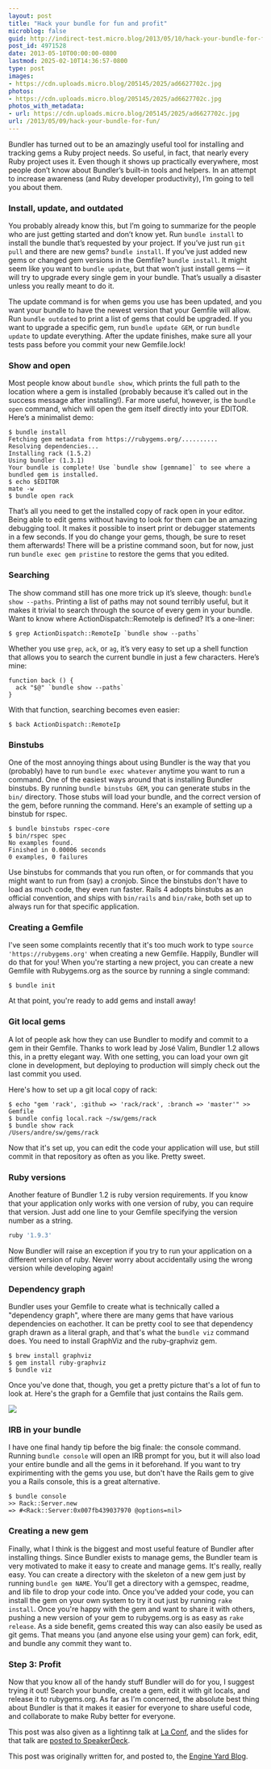 ```yaml
---
layout: post
title: "Hack your bundle for fun and profit"
microblog: false
guid: http://indirect-test.micro.blog/2013/05/10/hack-your-bundle-for-fun/
post_id: 4971528
date: 2013-05-10T00:00:00-0800
lastmod: 2025-02-10T14:36:57-0800
type: post
images:
- https://cdn.uploads.micro.blog/205145/2025/ad6627702c.jpg
photos:
- https://cdn.uploads.micro.blog/205145/2025/ad6627702c.jpg
photos_with_metadata:
- url: https://cdn.uploads.micro.blog/205145/2025/ad6627702c.jpg
url: /2013/05/09/hack-your-bundle-for-fun/
---
```


Bundler has turned out to be an amazingly useful tool for installing and tracking gems a Ruby project needs. So useful, in fact, that nearly every Ruby project uses it. Even though it shows up practically everywhere, most people don’t know about Bundler’s built-in tools and helpers. In an attempt to increase awareness (and Ruby developer productivity), I’m going to tell you about them.

### Install, update, and outdated

You probably already know this, but I’m going to summarize for the people who are just getting started and don’t know yet. Run `bundle install` to install the bundle that’s requested by your project. If you’ve just run `git pull` and there are new gems? `bundle install`. If you’ve just added new gems or changed gem versions in the Gemfile? `bundle install`. It might seem like you want to `bundle update`, but that won’t just install gems — it will try to upgrade every single gem in your bundle. That’s usually a disaster unless you really meant to do it.

The update command is for when gems you use has been updated, and you want your bundle to have the newest version that your Gemfile will allow. Run `bundle outdated` to print a list of gems that could be upgraded. If you want to upgrade a specific gem, run `bundle update GEM`, or run `bundle update` to update everything. After the update finishes, make sure all your tests pass before you commit your new Gemfile.lock!

### Show and open

Most people know about `bundle show`, which prints the full path to the location where a gem is installed (probably because it’s called out in the success message after installing!). Far more useful, however, is the `bundle open` command, which will open the gem itself directly into your EDITOR. Here’s a minimalist demo:

```
$ bundle install
Fetching gem metadata from https://rubygems.org/..........
Resolving dependencies...
Installing rack (1.5.2)
Using bundler (1.3.1)
Your bundle is complete! Use `bundle show [gemname]` to see where a bundled gem is installed.
$ echo $EDITOR
mate -w
$ bundle open rack
```

That’s all you need to get the installed copy of rack open in your editor. Being able to edit gems without having to look for them can be an amazing debugging tool. It makes it possible to insert print or debugger statements in a few seconds. If you do change your gems, though, be sure to reset them afterwards! There will be a pristine command soon, but for now, just run `bundle exec gem pristine` to restore the gems that you edited.

### Searching

The show command still has one more trick up it’s sleeve, though: `bundle show --paths`. Printing a list of paths may not sound terribly useful, but it makes it trivial to search through the source of every gem in your bundle. Want to know where ActionDispatch::RemoteIp is defined? It’s a one-liner:

    $ grep ActionDispatch::RemoteIp `bundle show --paths`

Whether you use `grep`, `ack`, or `ag`, it’s very easy to set up a shell function that allows you to search the current bundle in just a few characters. Here’s mine:

    function back () {
      ack "$@" `bundle show --paths`
    }

With that function, searching becomes even easier:

    $ back ActionDispatch::RemoteIp

### Binstubs

One of the most annoying things about using Bundler is the way that you (probably) have to run `bundle exec whatever` anytime you want to run a command. One of the easiest ways around that is installing Bundler binstubs. By running `bundle binstubs GEM`, you can generate stubs in the `bin/` directory. Those stubs will load your bundle, and the correct version of the gem, before running the command. Here's an example of setting up a binstub for rspec.

```
$ bundle binstubs rspec-core
$ bin/rspec spec
No examples found.
Finished in 0.00006 seconds
0 examples, 0 failures
```

Use binstubs for commands that you run often, or for commands that you might want to run from (say) a cronjob. Since the binstubs don't have to load as much code, they even run faster. Rails 4 adopts binstubs as an official convention, and ships with `bin/rails` and `bin/rake`, both set up to always run for that specific application.

### Creating a Gemfile

I've seen some complaints recently that it's too much work to type `source 'https://rubygems.org'` when creating a new Gemfile. Happily, Bundler will do that for you! When you're starting a new project, you can create a new Gemfile with Rubygems.org as the source by running a single command:

    $ bundle init

At that point, you're ready to add gems and install away!

### Git local gems

A lot of people ask how they can use Bundler to modify and commit to a gem in their Gemfile. Thanks to work lead by José Valim, Bundler 1.2 allows this, in a pretty elegant way. With one setting, you can load your own git clone in development, but deploying to production will simply check out the last commit you used.

Here's how to set up a git local copy of rack:

    $ echo "gem 'rack', :github => 'rack/rack', :branch => 'master'" >> Gemfile
    $ bundle config local.rack ~/sw/gems/rack
    $ bundle show rack
    /Users/andre/sw/gems/rack

Now that it's set up, you can edit the code your application will use, but still commit in that repository as often as you like. Pretty sweet.

### Ruby versions

Another feature of Bundler 1.2 is ruby version requirements. If you know that your application only works with one version of ruby, you can require that version.  Just add one line to your Gemfile specifying the version number as a string.

```ruby
ruby '1.9.3'
```

Now Bundler will raise an exception if you try to run your application on a different version of ruby. Never worry about accidentally using the wrong version while developing again!

### Dependency graph

Bundler uses your Gemfile to create what is technically called a "dependency graph", where there are many gems that have various dependencies on eachother. It can be pretty cool to see that dependency graph drawn as a literal graph, and that's what the `bundle viz` command does. You need to install GraphViz and the ruby-graphviz gem.

```
$ brew install graphviz
$ gem install ruby-graphviz
$ bundle viz
```

Once you've done that, though, you get a pretty picture that's a lot of fun to look at. Here's the graph for a Gemfile that just contains the Rails gem.

<img src="https://indirect-test.micro.blog/uploads/2025/ad6627702c.jpg">

### IRB in your bundle

I have one final handy tip before the big finale: the console command. Running `bundle console` will open an IRB prompt for you, but it will also load your entire bundle and all the gems in it beforehand. If you want to try expirimenting with the gems you use, but don't have the Rails gem to give you a Rails console, this is a great alternative.

    $ bundle console
    >> Rack::Server.new
    => #<Rack::Server:0x007fb439037970 @options=nil>

### Creating a new gem

Finally, what I think is the biggest and most useful feature of Bundler after installing things. Since Bundler exists to manage gems, the Bundler team is very motivated to make it easy to create and manage gems. It's really, really easy. You can create a directory with the skeleton of a new gem just by running `bundle gem NAME`. You'll get a directory with a gemspec, readme, and lib file to drop your code into. Once you've added your code, you can install the gem on your own system to try it out just by running `rake install`. Once you're happy with the gem and want to share it with others, pushing a new version of your gem to rubygems.org is as easy as `rake release`. As a side benefit, gems created this way can also easily be used as git gems. That means you (and anyone else using your gem) can fork, edit, and bundle any commit they want to.

###  Step 3: Profit

Now that you know all of the handy stuff Bundler will do for you, I suggest trying it out! Search your bundle, create a gem, edit it with git locals, and release it to rubygems.org. As far as I'm concerned, the absolute best thing about Bundler is that it makes it easier for everyone to share useful code, and collaborate to make Ruby better for everyone.

<p class="aside">This post was also given as a lightinng talk at <a href="http://2013.la-conf.org/#eclair">La Conf</a>, and the slides for that talk are <a href="https://speakerdeck.com/indirect/hack-your-bundle-for-fun-and-profit-la-conf-2013">posted to SpeakerDeck</a>.</p>

<p class="aside">This post was originally written for, and posted to, the <a href="http://www.engineyard.com/blog/2010/homebrew-os-xs-missing-package-manager/">Engine Yard Blog</a>.</p>
